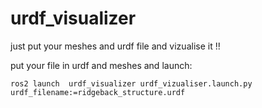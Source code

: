 # urdf_visualizer
just put your meshes and urdf file and vizualise it !!


put your file in urdf and meshes and launch:

```ros2 launch  urdf_visualizer urdf_vizualiser.launch.py urdf_filename:=ridgeback_structure.urdf```